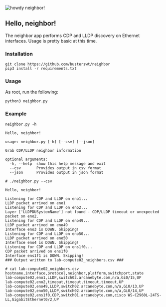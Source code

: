 ![howdy neighbor!](https://y.yarn.co/8c6d3296-edf7-4cce-aaa5-2eec2b860849_screenshot.jpg)

## Hello, neighbor!

The neighbor app performs CDP and LLDP discovery on Ethernet interfaces. Usage is pretty basic at this time.

### Installation

```
git clone https://github.com/busterswt/neighbor
pip3 install -r requirements.txt
```

### Usage

As root, run the following:

`python3 neighbor.py`

### Example

```
neighbor.py -h

Hello, neighbor!

usage: neighbor.py [-h] [--csv] [--json]

Grab CDP/LLDP neighbor information

optional arguments:
  -h, --help  show this help message and exit
  --csv       Provides output in csv format
  --json      Provides output in json format
```

```
# ./neighbor.py --csv

Hello, neighbor!

Listening for CDP and LLDP on eno1...
LLDP packet arrived on eno1
Listening for CDP and LLDP on eno2...
Layer ['LLDPDUSystemName'] not found - CDP/LLDP timeout or unexpected packet on eno2.
Listening for CDP and LLDP on eno49...
LLDP packet arrived on eno49
Interface eno3 is DOWN. Skipping!
Listening for CDP and LLDP on eno50...
LLDP packet arrived on eno50
Interface eno4 is DOWN. Skipping!
Listening for CDP and LLDP on ens1f0...
CDP packet arrived on ens1f0
Interface ens1f1 is DOWN. Skipping!
### Output written to lab-compute02_neighbors.csv ###

# cat lab-compute02_neighbors.csv
hostname,interface,protocol,neighbor,platform,switchport,state
lab-compute02,eno1,LLDP,switch02.arcanebyte.com,n/a,Gi0/15,UP
lab-compute02,eno2,timeout,timeout,timeout,timeout,UP
lab-compute02,eno49,LLDP,switch02.arcanebyte.com,n/a,Gi0/13,UP
lab-compute02,eno50,LLDP,switch02.arcanebyte.com,n/a,Gi0/14,UP
lab-compute02,ens1f0,CDP,switch01.arcanebyte.com,cisco WS-C2960L-24TS-LL,GigabitEthernet0/2,UP
```


